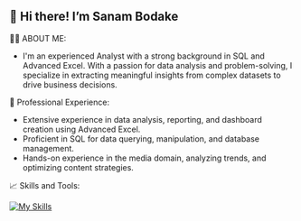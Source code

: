## 👋 Hi there! I’m Sanam Bodake

<!--
**SanamBodake/SanamBodake** is a ✨ _special_ ✨ repository because its `README.md` (this file) appears on your GitHub profile.

Here are some ideas to get you started: -->
🤵‍♀️ ABOUT ME:
- I'm an experienced Analyst with a strong background in SQL and Advanced Excel. With a passion for data analysis and problem-solving, I specialize in extracting meaningful insights from complex datasets to drive business decisions.

💼 Professional Experience:
- Extensive experience in data analysis, reporting, and dashboard creation using Advanced Excel.
- Proficient in SQL for data querying, manipulation, and database management.
- Hands-on experience in the media domain, analyzing trends, and optimizing content strategies.

📈 Skills and Tools:

[![My Skills](https://skillicons.dev/icons?i=excel,mysql,tableau,python)](https://skillicons.dev)


